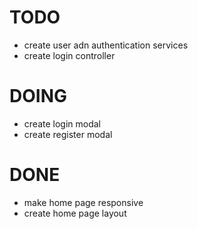 # TODO

* create user adn authentication services
* create login controller

# DOING

* create login modal
* create register modal

# DONE

* make home page responsive
* create home page layout
